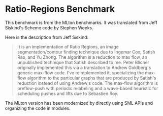 # Ratio-Regions Benchmark

This benchmark is from the MLton benchmarks.  It was translated from
Jeff Siskind's Scheme code by Stephen Weeks.

Here is the description from Jeff Siskind:

> It is an implementation of Ratio Regions, an image segmentation/contour finding technique due to Ingemar Cox,
> Satish Rao, and Yu Zhong. The algorithm is a reduction to max flow, an
> unpublished technique that Satish described to me. Peter Blicher originally
> implemented this via a translation to Andrew Goldberg's generic max-flow code.
> I've reimplemented it, specializing the max-flow algorithm to the particular
> graphs that are produced by Satish's reduction instead of using Andrew's code.
> The max-flow algorithm is preflow-push with periodic relabeling and a
> wave-based heuristic for scheduling pushes and lifts due to Sebastien Roy.

The MLton version has been modernized by directly using SML APIs and
organizing the code in modules.
